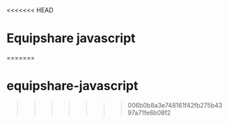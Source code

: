 <<<<<<< HEAD
# Equipshare javascript
=======
# equipshare-javascript
>>>>>>> 006b0b8a3e748161f42fb275b4397a71fe6b08f2
